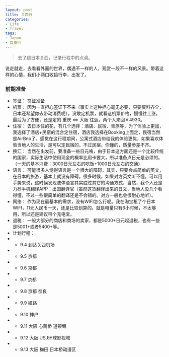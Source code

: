 ```yaml
---
layout: post
title: 关西行
categories:
- Life
- Travel
tags:
- Japan
- 自由行
---
```


> 去了趟日本关西，记录行程中的点滴。

说走就走，去看看外面的世界，偶遇不一样的人，观赏一段不一样的风景。带着这样的心情，我们小两口收拾行李，出发了。

### 前期准备

- 签证：
[签证准备](/cn/2016/08/Japan-passport/)
- 机票：
因为一直担心签证下不来（事实上这种担心毫无必要，只要资料齐全，日本还希望你去带动消费呢），没敢定机票，就看这机票价格，慢慢往上涨。最后为了方便，还是定的 重庆 <=> 大阪 往返，两个人来回￥4930。
- 住宿：
去日本住的花，有几个选择：酒店、民宿、青旅等，为了体验上更加，我选择了酒店+民宿的混合定住宿，酒店我选择在Booking上面定，民宿当然是AirBnb了。感觉在这行程期间，公寓式酒店带给我的体验更优，如果喜欢体验当地人的生活，是可以定民宿的，不过民宿，你懂的，质量参差不齐。
- 换汇：
当然在出发前，要准备一些日元咯，由于日本这方面还是一个比较传统的国家，实际生活中使用现金的概率比用卡要大，所以准备点日元是必须的。（一天的基本消费：3000日元左右的吃饭+1000日元左右的交通）
- 语言：
可能很多人觉得语言是一个很大的障碍，其实，只要会点简单的英文，在日本的旅游，基本上就没有障碍，很多时候，如果对方英文听不懂，可以用手势来说，这时候发现肢体语言其实胜过其它的沟通方式，当然，我个人还是力荐手机翻译APP：出国翻译官（虽然这货翻译出来的日文，当地人没几个看得懂，不过一些很简单的翻译还是不会错的。对方一般也会很耐心地听）。
- 网络：
作为现在最基本的需求，没有WIFI怎么行呢。我在淘宝租了个日本WIFI，11元人民币一天，还是比较划算的。就是电量只有6小时候，不太够用，所以还是建议带个充电宝。
- 退税：
一般大部分的商店和商场的卖家，都是5000+日元起退税，也有一些是5001+或者5400+等。
- 计划行程：
- - 9.4 到达关西机场
- - 9.5 京都
- - 9.6 京都
- - 9.7 京都
- - 9.8 京都 奈良
- - 9.9 姬路
- - 9.10 神户
- - 9.11 大阪 心斋桥 道顿堀
- - 9.12 大阪 USJ环球影视城
- - 9.13 大阪 梅田 日本桥动漫区
